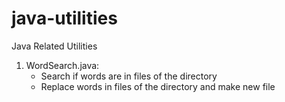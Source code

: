 # java-utilities
Java Related Utilities

1. WordSearch.java: 
    * Search if words are in files of the directory
    * Replace words in files of the directory and make new file 
